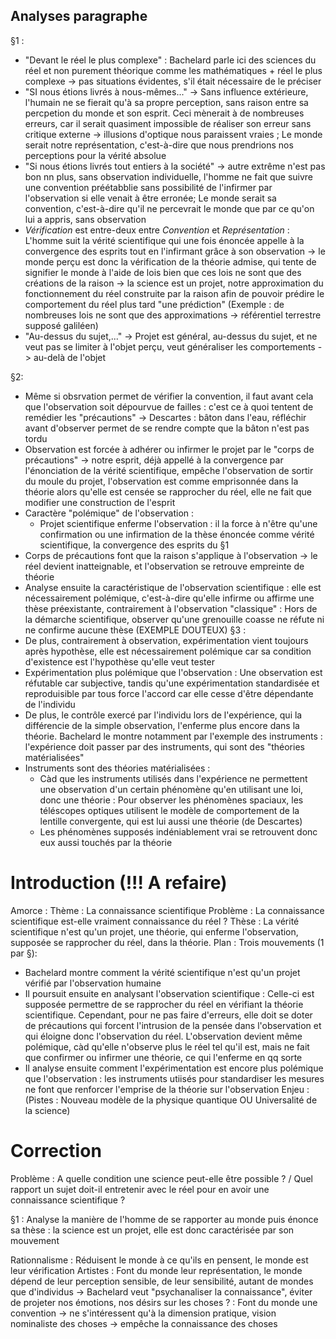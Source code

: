 ## Analyses paragraphe

§1 :
- "Devant le réel le plus complexe" : Bachelard parle ici des sciences du réel et non purement théorique comme les mathématiques + réel le plus complexe -> pas situations évidentes, s'il était nécessaire de le préciser
- "SI nous étions livrés à nous-mêmes..." -> Sans influence extérieure, l'humain ne se fierait qu'à sa propre perception, sans raison entre sa percpetion du monde et son esprit. Ceci mènerait à de nombreuses erreurs, car il serait quasiment impossible de réaliser son erreur sans critique externe -> illusions d'optique nous paraissent vraies ; Le monde serait notre représentation, c'est-à-dire que nous prendrions nos perceptions pour la vérité absolue
- "Si nous étions livrés tout entiers à la société" -> autre extrême n'est pas bon nn plus, sans observation individuelle, l'homme ne fait que suivre une convention préétabblie sans possibilité de l'infirmer par l'observation si elle venait à être erronée; Le monde serait sa convention, c'est-à-dire qu'il ne percevrait le monde que par ce qu'on lui a appris, sans observation
- *Vérification* est entre-deux entre *Convention* et *Représentation* : L'homme suit la vérité scientifique qui une fois énoncée appelle à la convergence des esprits tout en l'infirmant grâce à son observation -> le monde perçu est donc la vérification de la théorie admise, qui tente de signifier le monde à l'aide de lois bien que ces lois ne sont que des créations de la raison -> la science est un projet, notre approximation du fonctionnement du réel construite par la raison afin de pouvoir prédire le comportement du réel plus tard "une prédiction" (Exemple : de nombreuses lois ne sont que des approximations -> référentiel terrestre supposé galiléen)
- "Au-dessus du sujet,..." -> Projet est général, au-dessus du sujet, et ne veut pas se limiter à l'objet perçu, veut généraliser les comportements -> au-delà de l'objet

§2:
 - Même si obsrvation permet de vérifier la convention, il faut avant cela que l'observation soit dépourvue de failles : c'est ce à quoi tentent de remédier les "précautions" -> Descartes : bâton dans l'eau, réfléchir avant d'observer permet de se rendre compte que la bâton n'est  pas tordu
- Observation est forcée à adhérer ou infirmer le projet par le "corps de précautions" -> notre esprit, déjà appellé à la convergence par l'énonciation de la vérité scientifique, empêche l'observation de sortir du moule du projet, l'observation est comme emprisonnée dans la théorie alors qu'elle est censée se rapprocher du réel, elle ne fait que modifier une construction de l'esprit
- Caractère "polémique" de l'observation :
	- Projet scientifique enferme l'observation : il la force à n'être qu'une confirmation ou une infirmation de la thèse énoncée comme vérité scientifique, la convergence des esprits du §1
- Corps de  précautions font que la raison s'applique à l'observation -> le réel devient inatteignable, et l'observation se retrouve empreinte de théorie
- Analyse ensuite la caractéristique de l'observation scientifique : elle est nécessairement polémique,  c'est-à-dire qu'elle infirme ou affirme une thèse préexistante, contrairement à l'observation "classique" : Hors de la démarche scientifique, observer qu'une grenouille coasse ne réfute ni ne confirme aucune thèse (EXEMPLE DOUTEUX)
§3 :
 - De plus, contrairement à observation, expérimentation vient toujours après hypothèse, elle est nécessairement polémique car sa condition d'existence est l'hypothèse qu'elle veut tester
- Expérimentation plus polémique que l'observation : Une observation est réfutable car subjective, tandis qu'une expérimentation standardisée et reproduisible par tous force l'accord car elle cesse d'être dépendante de l'individu
- De plus, le contrôle exercé par l'individu lors de l'expérience, qui la différencie de la simple observation, l'enferme plus encore dans la théorie. Bachelard le montre notamment par l'exemple des instruments : l'expérience doit passer par des instruments, qui sont des "théories matérialisées"
- Instruments sont des théories matérialisées :
	- Càd que les instruments utilisés dans l'expérience ne permettent une observation d'un certain phénomène qu'en utilisant une loi, donc une théorie : Pour observer les phénomènes spaciaux, les téléscopes optiques utilisent le modèle de comportement de la lentille convergente, qui est lui aussi une théorie (de Descartes)
	- Les phénomènes supposés indéniablement vrai se retrouvent donc eux aussi touchés par la théorie 


# Introduction (!!! A refaire)

Amorce : 
Thème  : La connaissance scientifique
Problème : La connaissance scientifique est-elle vraiment connaissance du réel ?
Thèse : La vérité scientifique n'est qu'un projet, une théorie, qui enferme l'observation, supposée se rapprocher du réel, dans la théorie.
Plan : 
Trois mouvements (1 par §):
- Bachelard montre comment la vérité scientifique n'est qu'un projet vérifié par l'observation humaine
- Il poursuit ensuite en analysant l'observation scientifique : Celle-ci est supposée permettre de se rapprocher du réel en vérifiant la théorie scientifique. Cependant, pour ne pas faire d'erreurs, elle doit se doter de précautions qui forcent l'intrusion de la pensée dans l'observation et qui éloigne donc l'observation du réel. L'observation devient même polémique, càd qu'elle n'observe plus le réel tel qu'il est, mais ne fait que confirmer ou infirmer une théorie, ce qui l'enferme en qq sorte
- Il analyse ensuite comment l'expérimentation est encore plus polémique que l'observation : les instruments utiisés pour standardiser les mesures ne font que renforcer l'emprise de la théorie sur l'observation
Enjeu : (Pistes : Nouveau modèle de la physique quantique OU Universalité de la science)

# Correction

Problème : A quelle condition une science peut-elle être possible ? /
Quel rapport un sujet doit-il entretenir avec le réel pour en avoir une connaissance scientifique ?

§1 : Analyse la manière de l'homme de se rapporter au monde puis énonce sa thèse : la science est un projet, elle est donc caractérisée par son mouvement

Rationnalisme : Réduisent le monde à ce qu'ils en pensent, le monde est leur vérification
Artistes : Font du monde leur  représentation, le monde dépend de leur perception sensible, de leur sensibilité, autant de mondes que d'individus -> Bachelard veut "psychanaliser la connaissance", éviter de projeter nos émotions, nos désirs sur les choses
? : Font du monde une convention -> ne s'intéressent qu'à la dimension pratique, vision nominaliste des choses -> empêche la connaissance des choses
